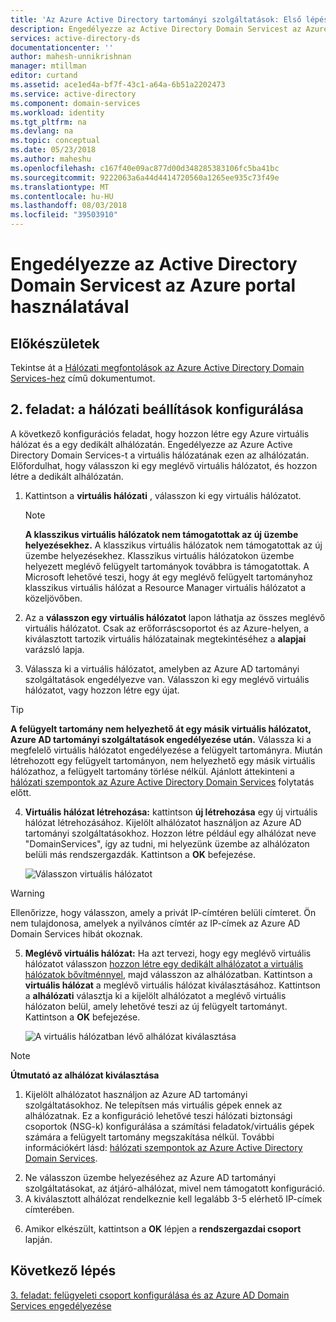 ```yaml
---
title: 'Az Azure Active Directory tartományi szolgáltatások: Első lépések |} A Microsoft Docs'
description: Engedélyezze az Active Directory Domain Servicest az Azure portal használatával
services: active-directory-ds
documentationcenter: ''
author: mahesh-unnikrishnan
manager: mtillman
editor: curtand
ms.assetid: ace1ed4a-bf7f-43c1-a64a-6b51a2202473
ms.service: active-directory
ms.component: domain-services
ms.workload: identity
ms.tgt_pltfrm: na
ms.devlang: na
ms.topic: conceptual
ms.date: 05/23/2018
ms.author: maheshu
ms.openlocfilehash: c167f40e09ac877d00d348285383106fc5ba41bc
ms.sourcegitcommit: 9222063a6a44d4414720560a1265ee935c73f49e
ms.translationtype: MT
ms.contentlocale: hu-HU
ms.lasthandoff: 08/03/2018
ms.locfileid: "39503910"
---
```

# <a name="enable-azure-active-directory-domain-services-using-the-azure-portal"></a>Engedélyezze az Active Directory Domain Servicest az Azure portal használatával


## <a name="before-you-begin"></a>Előkészületek
Tekintse át a [Hálózati megfontolások az Azure Active Directory Domain Services-hez](active-directory-ds-networking.md) című dokumentumot.


## <a name="task-2-configure-network-settings"></a>2. feladat: a hálózati beállítások konfigurálása
A következő konfigurációs feladat, hogy hozzon létre egy Azure virtuális hálózat és a egy dedikált alhálózatán. Engedélyezze az Azure Active Directory Domain Services-t a virtuális hálózatának ezen az alhálózatán. Előfordulhat, hogy válasszon ki egy meglévő virtuális hálózatot, és hozzon létre a dedikált alhálózatán.

1. Kattintson a **virtuális hálózati** , válasszon ki egy virtuális hálózatot.
    > [!NOTE]
    > **A klasszikus virtuális hálózatok nem támogatottak az új üzembe helyezésekhez.** A klasszikus virtuális hálózatok nem támogatottak az új üzembe helyezésekhez. Klasszikus virtuális hálózatokon üzembe helyezett meglévő felügyelt tartományok továbbra is támogatottak. A Microsoft lehetővé teszi, hogy át egy meglévő felügyelt tartományhoz klasszikus virtuális hálózat a Resource Manager virtuális hálózatot a közeljövőben.
    >

2. Az a **válasszon egy virtuális hálózatot** lapon láthatja az összes meglévő virtuális hálózatot. Csak az erőforráscsoportot és az Azure-helyen, a kiválasztott tartozik virtuális hálózatainak megtekintéséhez a **alapjai** varázsló lapja.
3. Válassza ki a virtuális hálózatot, amelyben az Azure AD tartományi szolgáltatások engedélyezve van. Válasszon ki egy meglévő virtuális hálózatot, vagy hozzon létre egy újat.

  > [!TIP]
  > **A felügyelt tartomány nem helyezhető át egy másik virtuális hálózatot, Azure AD tartományi szolgáltatások engedélyezése után.** Válassza ki a megfelelő virtuális hálózatot engedélyezése a felügyelt tartományra. Miután létrehozott egy felügyelt tartományon, nem helyezhető egy másik virtuális hálózathoz, a felügyelt tartomány törlése nélkül. Ajánlott áttekinteni a [hálózati szempontok az Azure Active Directory Domain Services](active-directory-ds-networking.md) folytatás előtt.  
  >

4. **Virtuális hálózat létrehozása:** kattintson **új létrehozása** egy új virtuális hálózat létrehozásához. Kijelölt alhálózatot használjon az Azure AD tartományi szolgáltatásokhoz. Hozzon létre például egy alhálózat neve "DomainServices", így az tudni, mi helyezünk üzembe az alhálózaton belüli más rendszergazdák. Kattintson a **OK** befejezése.

    ![Válasszon virtuális hálózatot](./media/getting-started/domain-services-blade-network-pick-vnet.png)

  > [!WARNING]
  > Ellenőrizze, hogy válasszon, amely a privát IP-címtéren belüli címteret. Ön nem tulajdonosa, amelyek a nyilvános címtér az IP-címek az Azure AD Domain Services hibát okoznak.

5. **Meglévő virtuális hálózat:** Ha azt tervezi, hogy egy meglévő virtuális hálózatot válasszon [hozzon létre egy dedikált alhálózatot a virtuális hálózatok bővítménnyel](../virtual-network/virtual-network-manage-subnet.md#add-a-subnet), majd válasszon az alhálózatban. Kattintson a **virtuális hálózat** a meglévő virtuális hálózat kiválasztásához. Kattintson a **alhálózati** választja ki a kijelölt alhálózatot a meglévő virtuális hálózaton belül, amely lehetővé teszi az új felügyelt tartományt. Kattintson a **OK** befejezése.

    ![A virtuális hálózatban lévő alhálózat kiválasztása](./media/getting-started/domain-services-blade-network-pick-subnet.png)

  > [!NOTE]
  > **Útmutató az alhálózat kiválasztása**
  > 1. Kijelölt alhálózatot használjon az Azure AD tartományi szolgáltatásokhoz. Ne telepítsen más virtuális gépek ennek az alhálózatnak. Ez a konfiguráció lehetővé teszi hálózati biztonsági csoportok (NSG-k) konfigurálása a számítási feladatok/virtuális gépek számára a felügyelt tartomány megszakítása nélkül. További információkért lásd: [hálózati szempontok az Azure Active Directory Domain Services](active-directory-ds-networking.md).
  2. Ne válasszon üzembe helyezéséhez az Azure AD tartományi szolgáltatásokat, az átjáró-alhálózat, mivel nem támogatott konfiguráció.
  3. A kiválasztott alhálózat rendelkeznie kell legalább 3-5 elérhető IP-címek címterében.
  >

6. Amikor elkészült, kattintson a **OK** lépjen a **rendszergazdai csoport** lapján.


## <a name="next-step"></a>Következő lépés
[3. feladat: felügyeleti csoport konfigurálása és az Azure AD Domain Services engedélyezése](active-directory-ds-getting-started-admingroup.md)
